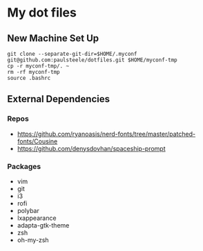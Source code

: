 # My dot files

## New Machine Set Up
```
git clone --separate-git-dir=$HOME/.myconf git@github.com:paulsteele/dotfiles.git $HOME/myconf-tmp
cp -r myconf-tmp/. ~
rm -rf myconf-tmp
source .bashrc
```

## External Dependencies
### Repos
* https://github.com/ryanoasis/nerd-fonts/tree/master/patched-fonts/Cousine
* https://github.com/denysdovhan/spaceship-prompt
### Packages
* vim
* git
* i3
* rofi
* polybar
* lxappearance
* adapta-gtk-theme
* zsh
* oh-my-zsh
